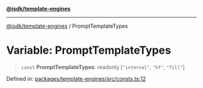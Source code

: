 [**@isdk/template-engines**](../README.md)

***

[@isdk/template-engines](../globals.md) / PromptTemplateTypes

# Variable: PromptTemplateTypes

> `const` **PromptTemplateTypes**: readonly \[`"internal"`, `"hf"`, `"fill"`\]

Defined in: [packages/template-engines/src/consts.ts:12](https://github.com/isdk/template-engines.js/blob/0980ec51236148c4fd76db6d69dc25b1172476d4/src/consts.ts#L12)
